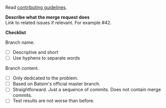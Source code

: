 Read [contributing guidelines](https://batsim.readthedocs.io/en/latest/contributing.html).

**Describe what the merge request does**  
Link to related issues if relevant. For example #42.

**Checklist**  

Branch name.
- [ ] Descriptive and short
- [ ] Use hyphens to separate words

Branch content.
- [ ] Only dedicated to the problem.
- [ ] Based on Batsim's official master branch.
- [ ] Straightforward. Just a sequence of commits. Does not contain merge commits.
- [ ] Test results are not worse than before.
